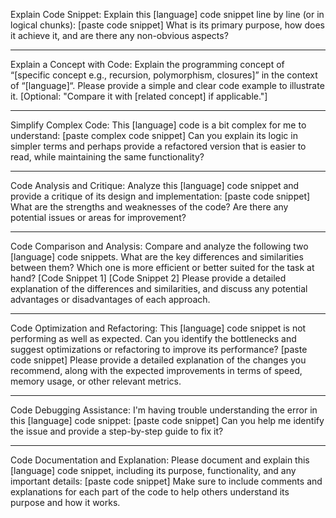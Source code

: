 Explain Code Snippet:
Explain this [language] code snippet line by line (or in logical chunks):
[paste code snippet]
What is its primary purpose, how does it achieve it, and are there any non-obvious aspects?

----------------------------------------------

Explain a Concept with Code:
Explain the programming concept of “[specific concept e.g., recursion, polymorphism, closures]” in the context of “[language]“.
Please provide a simple and clear code example to illustrate it.
[Optional: "Compare it with [related concept] if applicable."]

----------------------------------------------

Simplify Complex Code:
This [language] code is a bit complex for me to understand:
[paste complex code snippet]
Can you explain its logic in simpler terms and perhaps provide a refactored version that is easier to read, while maintaining the same functionality?

----------------------------------------------

Code Analysis and Critique:
Analyze this [language] code snippet and provide a critique of its design and implementation:
[paste code snippet]
What are the strengths and weaknesses of the code? Are there any potential issues or areas for improvement?

----------------------------------------------

Code Comparison and Analysis:
Compare and analyze the following two [language] code snippets. What are the key differences and similarities between them? Which one is more efficient or better suited for the task at hand?
[Code Snippet 1]
[Code Snippet 2]
Please provide a detailed explanation of the differences and similarities, and discuss any potential advantages or disadvantages of each approach.

----------------------------------------------

Code Optimization and Refactoring:
This [language] code snippet is not performing as well as expected. Can you identify the bottlenecks and suggest optimizations or refactoring to improve its performance?
[paste code snippet]
Please provide a detailed explanation of the changes you recommend, along with the expected improvements in terms of speed, memory usage, or other relevant metrics.

----------------------------------------------

Code Debugging Assistance:
I'm having trouble understanding the error in this [language] code snippet:
[paste code snippet]
Can you help me identify the issue and provide a step-by-step guide to fix it?

----------------------------------------------

Code Documentation and Explanation:
Please document and explain this [language] code snippet, including its purpose, functionality, and any important details:
[paste code snippet]
Make sure to include comments and explanations for each part of the code to help others understand its purpose and how it works.